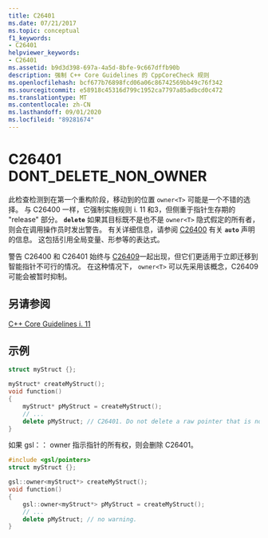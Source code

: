 ```yaml
---
title: C26401
ms.date: 07/21/2017
ms.topic: conceptual
f1_keywords:
- C26401
helpviewer_keywords:
- C26401
ms.assetid: b9d3d398-697a-4a5d-8bfe-9c667dffb90b
description: 强制 C++ Core Guidelines 的 CppCoreCheck 规则
ms.openlocfilehash: bcf677b76898fcd06a06c86742569bb49c76f342
ms.sourcegitcommit: e58918c45316d799c1952ca7797a85adbcd0c472
ms.translationtype: MT
ms.contentlocale: zh-CN
ms.lasthandoff: 09/01/2020
ms.locfileid: "89281674"
---
```

# <a name="c26401-dont_delete_non_owner"></a>C26401 DONT_DELETE_NON_OWNER

此检查检测到在第一个重构阶段，移动到的位置 `owner<T>` 可能是一个不错的选择。 与 C26400 一样，它强制实施规则 i. 11 和3，但侧重于指针生存期的 "release" 部分。 **`delete`** 如果其目标既不是也不是 `owner<T>` 隐式假定的所有者，则会在调用操作员时发出警告。 有关详细信息，请参阅 [C26400](c26400.md) 有关 **`auto`** 声明的信息。 这包括引用全局变量、形参等的表达式。

警告 C26400 和 C26401 始终与 [C26409](c26409.md)一起出现，但它们更适用于立即迁移到智能指针不可行的情况。 在这种情况下， `owner<T>` 可以先采用该概念，C26409 可能会被暂时抑制。

## <a name="see-also"></a>另请参阅
[C++ Core Guidelines i. 11](https://github.com/isocpp/CppCoreGuidelines/blob/master/CppCoreGuidelines.md#i11-never-transfer-ownership-by-a-raw-pointer-t-or-reference-t)

## <a name="example"></a>示例
```cpp
struct myStruct {};

myStruct* createMyStruct();
void function()
{
    myStruct* pMyStruct = createMyStruct();
    // ... 
    delete pMyStruct; // C26401. Do not delete a raw pointer that is not an owner<T>
}
```

如果 gsl：： owner 指示指针的所有权，则会删除 C26401。
```cpp
#include <gsl/pointers>
struct myStruct {};

gsl::owner<myStruct*> createMyStruct();
void function()
{
    gsl::owner<myStruct*> pMyStruct = createMyStruct();
    // ... 
    delete pMyStruct; // no warning.
}
```
